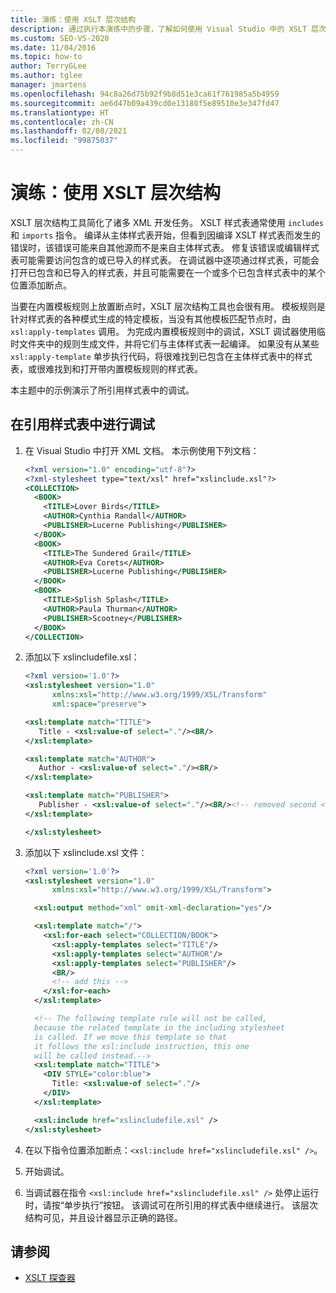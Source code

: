 ```yaml
---
title: 演练：使用 XSLT 层次结构
description: 通过执行本演练中的步骤，了解如何使用 Visual Studio 中的 XSLT 层次结构工具在引用的样式表中进行调试。
ms.custom: SEO-VS-2020
ms.date: 11/04/2016
ms.topic: how-to
author: TerryGLee
ms.author: tglee
manager: jmartens
ms.openlocfilehash: 94c8a26d75b92f9b8d51e3ca61f761985a5b4959
ms.sourcegitcommit: ae6d47b09a439cd0e13180f5e89510e3e347fd47
ms.translationtype: HT
ms.contentlocale: zh-CN
ms.lasthandoff: 02/08/2021
ms.locfileid: "99875037"
---
```

# <a name="walkthrough-use-xslt-hierarchy"></a>演练：使用 XSLT 层次结构

XSLT 层次结构工具简化了诸多 XML 开发任务。 XSLT 样式表通常使用 `includes` 和 `imports` 指令。 编译从主体样式表开始，但看到因编译 XSLT 样式表而发生的错误时，该错误可能来自其他源而不是来自主体样式表。 修复该错误或编辑样式表可能需要访问包含的或已导入的样式表。 在调试器中逐项通过样式表，可能会打开已包含和已导入的样式表，并且可能需要在一个或多个已包含样式表中的某个位置添加断点。

当要在内置模板规则上放置断点时，XSLT 层次结构工具也会很有用。 模板规则是针对样式表的各种模式生成的特定模板，当没有其他模板匹配节点时，由 `xsl:apply-templates` 调用。 为完成内置模板规则中的调试，XSLT 调试器使用临时文件夹中的规则生成文件，并将它们与主体样式表一起编译。 如果没有从某些 `xsl:apply-template` 单步执行代码，将很难找到已包含在主体样式表中的样式表，或很难找到和打开带内置模板规则的样式表。

本主题中的示例演示了所引用样式表中的调试。

## <a name="to-debug-in-a-referenced-style-sheet"></a>在引用样式表中进行调试

1. 在 Visual Studio 中打开 XML 文档。 本示例使用下列文档：

    ```xml
    <?xml version="1.0" encoding="utf-8"?>
    <?xml-stylesheet type="text/xsl" href="xslinclude.xsl"?>
    <COLLECTION>
      <BOOK>
        <TITLE>Lover Birds</TITLE>
        <AUTHOR>Cynthia Randall</AUTHOR>
        <PUBLISHER>Lucerne Publishing</PUBLISHER>
      </BOOK>
      <BOOK>
        <TITLE>The Sundered Grail</TITLE>
        <AUTHOR>Eva Corets</AUTHOR>
        <PUBLISHER>Lucerne Publishing</PUBLISHER>
      </BOOK>
      <BOOK>
        <TITLE>Splish Splash</TITLE>
        <AUTHOR>Paula Thurman</AUTHOR>
        <PUBLISHER>Scootney</PUBLISHER>
      </BOOK>
    </COLLECTION>
    ```

1. 添加以下 xslincludefile.xsl：

    ```xml
    <?xml version='1.0'?>
    <xsl:stylesheet version="1.0"
          xmlns:xsl="http://www.w3.org/1999/XSL/Transform"
          xml:space="preserve">

    <xsl:template match="TITLE">
       Title - <xsl:value-of select="."/><BR/>
    </xsl:template>

    <xsl:template match="AUTHOR">
       Author - <xsl:value-of select="."/><BR/>
    </xsl:template>

    <xsl:template match="PUBLISHER">
       Publisher - <xsl:value-of select="."/><BR/><!-- removed second <BR/> -->
    </xsl:template>

    </xsl:stylesheet>
    ```

3. 添加以下 xslinclude.xsl 文件：

    ```xml
    <?xml version='1.0'?>
    <xsl:stylesheet version="1.0"
          xmlns:xsl="http://www.w3.org/1999/XSL/Transform">

      <xsl:output method="xml" omit-xml-declaration="yes"/>

      <xsl:template match="/">
        <xsl:for-each select="COLLECTION/BOOK">
          <xsl:apply-templates select="TITLE"/>
          <xsl:apply-templates select="AUTHOR"/>
          <xsl:apply-templates select="PUBLISHER"/>
          <BR/>
          <!-- add this -->
        </xsl:for-each>
      </xsl:template>

      <!-- The following template rule will not be called,
      because the related template in the including stylesheet
      is called. If we move this template so that
      it follows the xsl:include instruction, this one
      will be called instead.-->
      <xsl:template match="TITLE">
        <DIV STYLE="color:blue">
          Title: <xsl:value-of select="."/>
        </DIV>
      </xsl:template>

      <xsl:include href="xslincludefile.xsl" />
    </xsl:stylesheet>
    ```

4. 在以下指令位置添加断点：`<xsl:include href="xslincludefile.xsl" />`。

5. 开始调试。

6. 当调试器在指令 `<xsl:include href="xslincludefile.xsl" />` 处停止运行时，请按“单步执行”按钮。 该调试可在所引用的样式表中继续进行。 该层次结构可见，并且设计器显示正确的路径。

## <a name="see-also"></a>请参阅

- [XSLT 探查器](../xml-tools/xslt-profiler.md)
